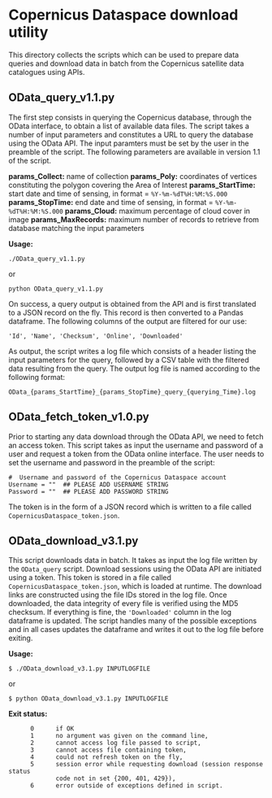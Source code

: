 # Copernicus Dataspace download utility

This directory collects the scripts which can be used to prepare data queries and download data in batch from the Copernicus satellite data catalogues using APIs.

## OData_query_v1.1.py

The first step consists in querying the Copernicus database, through the OData interface, to obtain a list of available data files. The script takes a number of input parameters and constitutes a URL to query the database using the OData API. The input paramters must be set by the user in the preamble of the script. The following parameters are available in version 1.1 of the script.

**params_Collect:** name of collection
**params_Poly:** coordinates of vertices constituting the polygon covering the Area of Interest
**params_StartTime:** start date and time of sensing, in format = `%Y-%m-%dT%H:%M:%S.000`
**params_StopTime:** end date and time of sensing, in format = `%Y-%m-%dT%H:%M:%S.000`
**params_Cloud:** maximum percentage of cloud cover in image
**params_MaxRecords:** maximum number of records to retrieve from database matching the input parameters

**Usage:**
```
./OData_query_v1.1.py
```
or
```
python OData_query_v1.1.py
```
On success, a query output is obtained from the API and is first translated to a JSON record on the fly. This record is then converted to a Pandas dataframe. The following columns of the output are filtered for our use:
```
'Id', 'Name', 'Checksum', 'Online', 'Downloaded'
```
As output, the script writes a log file which consists of a header listing the input parameters for the query, followed by a CSV table with the filtered data resulting from the query. The output log file is named according to the following format:
```
OData_{params_StartTime}_{params_StopTime}_query_{querying_Time}.log
```


## OData_fetch_token_v1.0.py
Prior to starting any data download through the OData API, we need to fetch an access token. This script takes as input the username and password of a user and request a token from the OData online interface. The user needs to set the username and password in the preamble of the script:
```
#  Username and password of the Copernicus Dataspace account
Username = ""  ## PLEASE ADD USERNAME STRING
Password = ""  ## PLEASE ADD PASSWORD STRING
```
The token is in the form of a JSON record which is written to a file called `CopernicusDataspace_token.json`.


## OData_download_v3.1.py

This script downloads data in batch. It takes as input the log file written by the `OData_query` script. Download sessions using the OData API are initiated using a token. This token is stored in a file called `CopernicusDataspace_token.json`, which is loaded at runtime. The download links are constructed using the file IDs stored in the log file. Once downloaded, the data integrity of every file is verified using the MD5 checksum. If everything is fine, the `'Downloaded'` column in the log dataframe is updated. The script handles many of the possible exceptions and in all cases updates the dataframe and writes it out to the log file before exiting.

**Usage:**
```
$ ./OData_download_v3.1.py INPUTLOGFILE
```
or
```
$ python OData_download_v3.1.py INPUTLOGFILE
```
**Exit status:**
```
      0      if OK
      1      no argument was given on the command line,
      2      cannot access log file passed to script,
      3      cannot access file containing token,
      4      could not refresh token on the fly,
      5      session error while requesting download (session response status
             code not in set {200, 401, 429}),
      6      error outside of exceptions defined in script.
```

